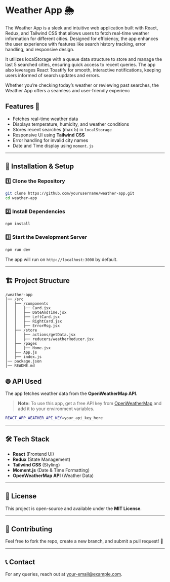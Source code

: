 # Weather App 🌦️

The Weather App is a sleek and intuitive web application built with React, Redux, and Tailwind CSS that allows users to fetch real-time weather information for different cities. Designed for efficiency, the app enhances the user experience with features like search history tracking, error handling, and responsive design.

It utilizes localStorage with a queue data structure to store and manage the last 5 searched cities, ensuring quick access to recent queries. The app also leverages React Toastify for smooth, interactive notifications, keeping users informed of search updates and errors.

Whether you’re checking today’s weather or reviewing past searches, the Weather App offers a seamless and user-friendly experienc

## Features 🚀
- Fetches real-time weather data
- Displays temperature, humidity, and weather conditions
- Stores recent searches (max 5) in `localStorage`
- Responsive UI using **Tailwind CSS**
- Error handling for invalid city names
- Date and Time display using `moment.js`

---

## 📌 Installation & Setup

### 1️⃣ Clone the Repository
```sh
git clone https://github.com/yourusername/weather-app.git
cd weather-app
```

### 2️⃣ Install Dependencies
```sh
npm install
```

### 3️⃣ Start the Development Server
```sh
npm run dev
```

The app will run on `http://localhost:3000` by default.

---

## 🏗️ Project Structure
```
/weather-app
│── /src
│   ├── /components
│   │   ├── Card.jsx
│   │   ├── DateAndTime.jsx
│   │   ├── LeftCard.jsx
│   │   ├── RightCard.jsx
│   │   ├── ErrorMsg.jsx
│   ├── /store
│   │   ├── actions/getData.jsx
│   │   ├── reducers/weatherReducer.jsx
│   ├── /pages
│   │   ├── Home.jsx
│   ├── App.js
│   ├── index.js
│── package.json
│── README.md

```
## 🌐 API Used
The app fetches weather data from the **OpenWeatherMap API**.

> **Note:** To use this app, get a free API key from [OpenWeatherMap](https://openweathermap.org/) and add it to your environment variables.

```sh
REACT_APP_WEATHER_API_KEY=your_api_key_here
```

---



## 🛠️ Tech Stack
- **React** (Frontend UI)
- **Redux** (State Management)
- **Tailwind CSS** (Styling)
- **Moment.js** (Date & Time Formatting)
- **OpenWeatherMap API** (Weather Data)

---

## 📜 License
This project is open-source and available under the **MIT License**.

---

## 🤝 Contributing
Feel free to fork the repo, create a new branch, and submit a pull request! 🙌

---

## 📞 Contact
For any queries, reach out at [your-email@example.com](mailto:sarpalkunal7@gmail.com).
